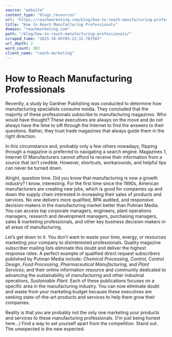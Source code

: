 ```yaml
---
source: "website"
content_type: "blogs_resources"
url: "https://reachmarketing.com/blog/how-to-reach-manufacturing-professionals/"
title: "How to Reach Manufacturing Professionals"
domain: "reachmarketing.com"
path: "/blog/how-to-reach-manufacturing-professionals/"
scraped_time: "2025-10-05T05:22:32.787583"
url_depth: 2
word_count: 383
client_name: "reach-marketing"
---
```


# How to Reach Manufacturing Professionals

Recently, a study by Gardner Publishing was conducted to determine how manufacturing specialists consume media. They concluded that the majority of these professionals subscribe to manufacturing magazines. Who would have thought? These executives are always on the move and do not always have the time to sift through the Internet to find the answers to their questions. Rather, they trust trade magazines that always guide them in the right direction.

In this circumstance and, probably only a few others nowadays, flipping through a magazine is preferred to navigating a search engine. Magazines 1, Internet 0! Manufacturers cannot afford to receive their information from a source that isn’t credible. However, shortcuts, workarounds, and helpful tips can never be turned down.

Alright, question time. Did you know that manufacturing is now a growth industry? I know, interesting. For the first time since the 1990s, American manufacturers are creating new jobs, which is good for companies up and down the supply chain interested in increasing their sales of products and services. No one delivers more qualified, BPA audited, and responsive decision-makers in the manufacturing market better than Putman Media. You can access top corporate managers, engineers, plant operations managers, research and development managers, purchasing managers, sales & marketing professionals, and other key business decision-makers in all areas of manufacturing.

Let’s get down to it. You don’t want to waste your time, energy, or resources marketing your company to disinterested professionals. Quality magazine subscriber mailing lists eliminate this doubt and deliver the highest response rates. A perfect example of qualified direct request subscribers published by Putman Media include: _Chemical Processing_, _Control_, _Control Design_, _Food Processing_, _Pharmaceutical Manufacturing_, and _Plant Services_; and their online information resource and community dedicated to advancing the sustainability of manufacturing and other industrial operations, _Sustainable Plant_. Each of these publications focuses on a specific area in the manufacturing industry. You can now eliminate doubt and waste from your marketing budget because these executives are seeking state-of-the-art products and services to help them grow their companies.

Reality is that you are probably not the only one marketing your products and services to these manufacturing professionals. (I’m just being honest here…) Find a way to set yourself apart from the competition. Stand out. The unexpected is the new expected.